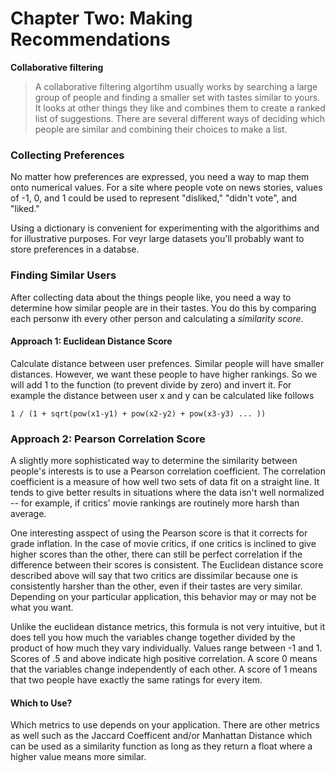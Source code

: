# Chapter Two: Making Recommendations

**Collaborative filtering**
> A collaborative filtering algortihm usually works by searching a large group of people and finding a smaller set with tastes similar to yours. It looks at other things they like and combines them to create a ranked list of suggestions. There are several different ways of deciding which people are similar and combining their choices to make a list.

### Collecting Preferences
No matter how preferences are expressed, you need a way to map them onto numerical values. For a site where people vote on news stories, values of -1, 0, and 1 could be used to represent "disliked," "didn't vote", and "liked."

Using a dictionary is convenient for experimenting with the algorithims and for illustrative purposes. For veyr large datasets you'll probably want to store preferences in a databse.

### Finding Similar Users
After collecting data about the things people like, you need a way to determine how similar people are in their tastes. You do this by comparing each personw ith every other person and calculating a *similarity score*.

#### Approach 1: Euclidean Distance Score
Calculate distance between user prefences. Similar people will have smaller distances. However, we want these people to have higher rankings. So we will add 1 to the function (to prevent divide by zero) and invert it. For example the distance between user x and y can be calculated like follows
```
1 / (1 + sqrt(pow(x1-y1) + pow(x2-y2) + pow(x3-y3) ... ))
```

### Approach 2: Pearson Correlation Score
A slightly more sophisticated way to determine the similarity between people's interests is to use a Pearson correlation coefficient. The correlation coefficient is a measure of how well two sets of data fit on a straight line. It tends to give better results in situations where the data isn't well normalized -- for example, if critics' movie rankings are routinely more harsh than average.

One interesting asspect of using the Pearson score is that it corrects for grade inflation. In the case of movie critics, if one critics is inclined to give higher scores than the other, there can still be perfect correlation if the difference between their scores is consistent. The Euclidean distance score described above will say that two critics are dissimilar because one is consistently harsher than the other, even if their tastes are very similar. Depending on your particular application, this behavior may or may not be what you want.

Unlike the euclidean distance metrics, this formula is not very intuitive, but it does tell you how much the variables change together divided by the product of how much they vary individually. Values range between -1 and 1. Scores of .5 and above indicate high positive correlation. A score 0 means that the variables change independently of each other. A score of 1 means that two people have exactly the same ratings for every item.

#### Which to Use?
Which metrics to use depends on your application. There are other metrics as well such as the Jaccard Coefficent and/or Manhattan Distance which can be used as a similarity function as long as they return a float where a higher value means more similar.
